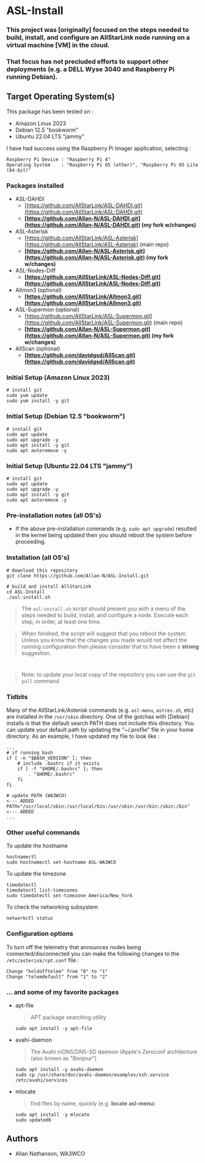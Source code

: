 # ASL-Install

### This project was [originally] focused on the steps needed to build, install, and configure an AllStarLink node running on a virtual machine [VM] in the cloud.

### That focus has not precluded efforts to support other deployments (e.g. a DELL Wyse 3040 and Raspberry Pi running Debian).

## Target Operating System(s)

This package has been tested on :

* Amazon Linux 2023
* Debian 12.5 "bookworm"
* Ubuntu 22.04 LTS "jammy"

I have had success using the Raspberry Pi Imager application, selecting :

```
Raspberry Pi Device : "Raspberry Pi 4"
Operating System    : "Raspberry Pi OS (other)", "Raspberry Pi OS Lite (64-bit)"
```

### Packages installed

* ASL-DAHDI
	* [https://github.com/AllStarLink/ASL-DAHDI.git](https://github.com/AllStarLink/ASL-DAHDI.git)
	* **[https://github.com/Allan-N/ASL-DAHDI.git](https://github.com/Allan-N/ASL-DAHDI.git) (my fork w/changes)**
* ASL-Asterisk
	* [https://github.com/AllStarLink/ASL-Asterisk](https://github.com/AllStarLink/ASL-Asterisk) (main repo)
	* **[https://github.com/Allan-N/ASL-Asterisk.git](https://github.com/Allan-N/ASL-Asterisk.git) (my fork w/changes)**
* ASL-Nodes-Diff
	* **[https://github.com/AllStarLink/ASL-Nodes-Diff.git](https://github.com/AllStarLink/ASL-Nodes-Diff.git)**
* Allmon3 (optional)
	* **[https://github.com/AllStarLink/Allmon3.git](https://github.com/AllStarLink/Allmon3.git)**
* ASL-Supermon (optional)
	* [https://github.com/AllStarLink/ASL-Supermon.git](https://github.com/AllStarLink/ASL-Supermon.git) (main repo)
	* **[https://github.com/Allan-N/ASL-Supermon.git](https://github.com/Allan-N/ASL-Supermon.git) (my fork w/changes)**
* AllScan (optional)
	* **[https://github.com/davidgsd/AllScan.git](https://github.com/davidgsd/AllScan.git)**

### Initial Setup (Amazon Linux 2023)

```
# install git
sudo yum update
sudo yum install -y git
```

### Initial Setup (Debian 12.5 "bookworm")

```
# install git
sudo apt update
sudo apt upgrade -y
sudo apt install -y git
sudo apt autoremove -y
```

### Initial Setup (Ubuntu 22.04 LTS "jammy")

```
# install git
sudo apt update
sudo apt upgrade -y
sudo apt install -y git
sudo apt autoremove -y
```

### Pre-installation notes (all OS's)

* If the above pre-installation commands (e.g. `sudo apt upgrade`) resulted in the kernel being updated then you should reboot the system before proceeding.

### Installation (all OS's)

```
# download this repository
git clone https://github.com/Allan-N/ASL-Install.git

# build and install AllStarLink
cd ASL-Install
./asl-install.sh
```

> The `asl-install.sh` script should present you with a menu of the steps needed to build, install, and configure a node.  Execute each step, in order, at least one time.

> When finished, the script will suggest that you reboot the system.  Unless you know that the changes you made would not affect the running configuration then please consider that to have been a **strong** suggestion.

#

> Note: to update your local copy of the repository you can use the `git pull` command

### Tidbits

Many of the AllStarLink/Asterisk commands (e.g. `asl-menu`, `astres.sh`, etc) are installed in the `/usr/sbin` directory.
One of the gotchas with [Debian] installs is that the default search PATH does not include this directory.
You can update your default path by updating the "~/.profile" file in your home directory. As an example, I have updated my file to look like :

```
...
# if running bash
if [ -n "$BASH_VERSION" ]; then
    # include .bashrc if it exists
    if [ -f "$HOME/.bashrc" ]; then
        . "$HOME/.bashrc"
    fi
fi

# update PATH (WA3WCO)                                               <--- ADDED
PATH="/usr/local/sbin:/usr/local/bin:/usr/sbin:/usr/bin:/sbin:/bin"  <--- ADDED
...
```

### Other useful commands

To update the hostname

```
hostnamectl
sudo hostnamectl set-hostname ASL-WA3WCO
```

To update the timezone

```
timedatectl
timedatectl list-timezones
sudo timedatectl set-timezone America/New_York
```

To check the networking subsystem

```
networkctl status
```

### Configuration options

To turn off the telemetry that announces nodes being connected/disconnected you can make the following changes to the `/etc/asterisk/rpt.conf` file :

```
Change "holdofftelem" from "0" to "1"
Change "telemdefault" from "1" to "2"
```

### ... and some of my favorite packages

* apt-file
	> APT package searching utility

	```
	sudo apt install -y apt-file
	```

* avahi-daemon
	> The Avahi mDNS/DNS-SD daemon (Apple's Zeroconf architecture (also known as "Bonjour")

	```
	sudo apt install -y avahi-daemon
	sudo cp /usr/share/doc/avahi-daemon/examples/ssh.service /etc/avahi/services
	```

* mlocate
	> find files by name, quickly (e.g. **locate asl-menu**)

	```
	sudo apt install -y mlocate
	sudo updatedb
	```

## Authors

* Allan Nathanson, WA3WCO




